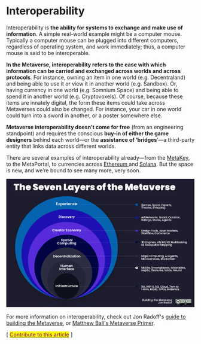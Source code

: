 # Interoperability

Interoperability is **the ability for systems to exchange and make use of information**. A simple real-world example might be a computer mouse. Typically a computer mouse can be plugged into different computers, regardless of operating system, and work immediately; thus, a computer mouse is said to be interoperable.

**In the Metaverse, interoperability refers to the ease with which information can be carried and exchanged across worlds and across protocols**. For instance, owning an item in one world (e.g. Decentraland) and being able to use it or view it in another world (e.g. Sandbox). Or, having currency in one world (e.g. Somnium Space) and being able to spend it in another world (e.g. Cryptovoxels). Of course, because these items are innately digital, the form these items could take across Metaverses could also be changed. For instance, your car in one world could turn into a sword in another, or a poster somewhere else.

**Metaverse interoperability doesn’t come for free** (from an engineering standpoint) and requires the conscious **buy-in of either the game designers** behind each world—or the **assistance of ‘bridges**’—a third-party entity that links data across different worlds.

There are several examples of interoperability already—from the [MetaKey](https://themetakey.com), to the MetaPortal, to currencies across [Ethereum ](https://ethereum.org)and [Solana](https://solana.com). But the space is new, and we’re bound to see many more, very soon.

![](<../../.gitbook/assets/image (5) (1).png>)

For more information on interoperability, check out Jon Radoff's [guide to building the Metaverse](https://medium.com/building-the-metaverse/web3-interoperability-and-the-metaverse-5b252dc39da), or [Matthew Ball's Metaverse Primer](https://www.matthewball.vc/the-metaverse-primer).&#x20;



\[ [<mark style="color:purple;">Contribute to this article</mark>](https://github.com/the-metaverse/public-wiki) ]
